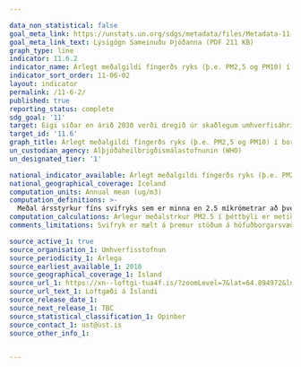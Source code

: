```yaml
---

data_non_statistical: false
goal_meta_link: https://unstats.un.org/sdgs/metadata/files/Metadata-11-06-02.pdf
goal_meta_link_text: Lýsigögn Sameinuðu Þjóðanna (PDF 211 KB)
graph_type: line
indicator: 11.6.2
indicator_name: Árlegt meðalgildi fíngerðs ryks (þ.e. PM2,5 og PM10) í borgum (vegið m.v. íbúafjölda).
indicator_sort_order: 11-06-02
layout: indicator
permalink: /11-6-2/
published: true
reporting_status: complete
sdg_goal: '11'
target: Eigi síðar en árið 2030 verði dregið úr skaðlegum umhverfisáhrifum í borgum, meðal annars með því að bæta loftgæði og meðhöndlun úrgangs.
target_id: '11.6'
graph_title: Árlegt meðalgildi fíngerðs ryks (þ.e. PM2,5 og PM10) í borgum (vegið m.v. íbúafjölda).
un_custodian_agency: Alþjóðaheilbrigðismálastofnunin (WHO)
un_designated_tier: '1'

national_indicator_available: Árlegt meðalgildi fíngerðs ryks (þ.e. PM2,5 og PM10) í borgum (vegið m.v. íbúafjölda).
national_geographical_coverage: Iceland
computation_units: Annual mean (ug/m3)
computation_definitions: >-
  Meðal ársstyrkur fíns svifryks sem er minna en 2.5 míkrómetrar að þvermáli (PM2.5) er algengur mælikvarði á loftmengun. Meðaltalið er reiknað sem míkrógröm á rúmmeter [μg/m3]. Loftmengun skiptist í marga þætti, þeirra á meðal svifryk. Þessar eindir geta komist djúpt ofan í öndunarfæri og skapa þannig hættu fyrir heilsu manna og auka því líkur á sjúkdómum og sýkingum í öndunarfærum, lungnakrabbameini og hjarta- og æða sjúkdómum.
computation_calculations: Árlegur meðalstrkur PM2.5 í þéttbýli er metið með mælingum á jörðu niðri.
comments_limitations: Svifryk er mælt á þremur stöðum á höfuðborgarsvæðinu sem og í Akureyri. Meðaltöl mælistaða eru birt ef 75% af dagmeðaltölum er safnað. Þessi mælikvarði birtir upplýsingar um meðalstyrkleika fíns svifryks (PM2.5) á höfuðborgarsvæðinu og á Akureyri, vegið m.v. íbúafjölda. Gögn fylgja forskrift Sameinuðu Þjóðanna fyrir þennan mælikvarða. Þessi mælikvarði var fundinn í samstarfi við sérfræðinga á þessu sviði.

source_active_1: true
source_organisation_1: Umhverfisstofnun
source_periodicity_1: Árlega
source_earliest_available_1: 2010
source_geographical_coverage_1: Ísland
source_url_1: https://xn--loftgi-tua4f.is/?zoomLevel=7&lat=64.894972&lng=-18.675027999999998
source_url_text_1: Loftgæði á Íslandi
source_release_date_1:
source_next_release_1: TBC
source_statistical_classification_1: Opinber
source_contact_1: ust@ust.is
source_other_info_1:


---
```


